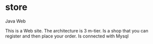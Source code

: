 store
=====

Java Web

This is a Web site. The architecture is 3 m-tier.
Is a shop that you can register and then place your order.
Is connected with Mysql 
